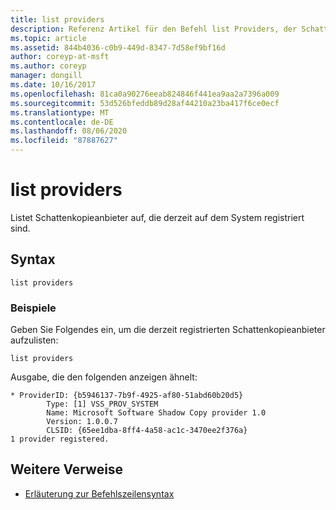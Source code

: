 ```yaml
---
title: list providers
description: Referenz Artikel für den Befehl list Providers, der Schattenkopieanbieter auflistet, die derzeit auf dem System registriert sind.
ms.topic: article
ms.assetid: 844b4036-c0b9-449d-8347-7d58ef9bf16d
author: coreyp-at-msft
ms.author: coreyp
manager: dongill
ms.date: 10/16/2017
ms.openlocfilehash: 81ca0a90276eeab824846f441ea9aa2a7396a009
ms.sourcegitcommit: 53d526bfeddb89d28af44210a23ba417f6ce0ecf
ms.translationtype: MT
ms.contentlocale: de-DE
ms.lasthandoff: 08/06/2020
ms.locfileid: "87887627"
---
```

# <a name="list-providers"></a>list providers

Listet Schattenkopieanbieter auf, die derzeit auf dem System registriert sind.

## <a name="syntax"></a>Syntax

```
list providers
```

### <a name="examples"></a>Beispiele

Geben Sie Folgendes ein, um die derzeit registrierten Schattenkopieanbieter aufzulisten:

```
list providers
```

Ausgabe, die den folgenden anzeigen ähnelt:

```
* ProviderID: {b5946137-7b9f-4925-af80-51abd60b20d5}
        Type: [1] VSS_PROV_SYSTEM
        Name: Microsoft Software Shadow Copy provider 1.0
        Version: 1.0.0.7
        CLSID: {65ee1dba-8ff4-4a58-ac1c-3470ee2f376a}
1 provider registered.
```

## <a name="additional-references"></a>Weitere Verweise

- [Erläuterung zur Befehlszeilensyntax](command-line-syntax-key.md)